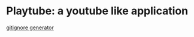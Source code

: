 # Playtube: a youtube like application

[gitignore generator](https://mrkandreev.name/snippets/gitignore-generator/)
